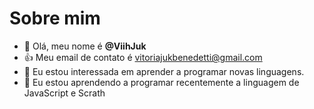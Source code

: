 # Sobre mim
- 👋 Olá, meu nome é **@ViihJuk**
- :+1: Meu email de contato é vitoriajukbenedetti@gmail.com
- 👀 Eu estou interessada em aprender a programar novas linguagens.
- 🌱 Eu estou aprendendo a programar recentemente a linguagem de JavaScript e Scrath
<!---
ViihJuk/ViihJuk is a ✨ special ✨ repository because its `README.md` (this file) appears on your GitHub profile.
You can click the Preview link to take a look at your changes.
--->

